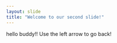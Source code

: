 ```yaml
---
layout: slide
title: "Welcome to our second slide!"
---
```

hello buddy!!
Use the left arrow to go back!
